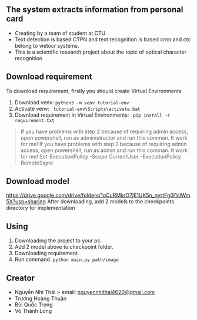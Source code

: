 ## The system extracts information from personal card
- Creating by a team of student at CTU 
- Text detection is based CTPN and text recognition is based crnn and ctc belong to vietocr systems.  
- This is a scientific research project about the topic of optical character recognition 
## Download requirement
 To download requirement, firstly you should create Virtual Environments
1. Download venv:
            ```
            python3 -m venv tutorial-env 
            ```
2. Activate venv:
            ``` 
            tutorial-env\Scripts\activate.bat
            ```
3. Download requirement in Virtual Environments:
            ``` 
            pip install -r requirement.txt
            ```
> If you have problems with step 2 because of requiring admin access, open powershell, run as administractor and run this comman. It work for me!
> If you have problems with step 2 because of requiring admin access, open powershell, run as admin and run this comman. It work for me!
>     Set-ExecutionPolicy -Scope CurrentUser -ExecutionPolicy RemoteSigne
            
## Download model 
   https://drive.google.com/drive/folders/1qCuRMkrO7jE1UK5n_nyrtFg0I1slWm5X?usp=sharing
   After downloading, add 2 models to the checkpoints directory for implementation
## Using
  1. Downloading the project to your pc.
  2. Add 2 model above to checkpoint folder.
  3. Downloading requirement.
  3. Run command.
            ```python main.py path/image```
            
 ## Creator
 - Nguyễn Nhĩ Thái                 >  email: nguyennhithai4620@gmail.com
 - Trương Hoàng Thuận
 - Bùi Quốc Trọng
 - Võ Thành Long



